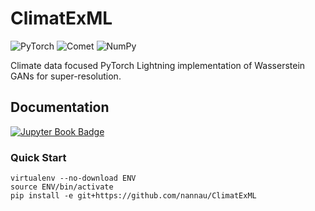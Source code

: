 # ClimatExML
![PyTorch](https://img.shields.io/badge/PyTorch-%23EE4C2C.svg?style=for-the-badge&logo=PyTorch&logoColor=white)
![Comet](https://custom-icon-badges.demolab.com/badge/comet%20ml-262c3e?style=for-the-badge&logo=logo_comet_ml&logoColor=white)
![NumPy](https://img.shields.io/badge/numpy-%23013243.svg?style=for-the-badge&logo=numpy&logoColor=white)

Climate data focused PyTorch Lightning implementation of Wasserstein GANs for super-resolution. 

## Documentation
[![Jupyter Book Badge](https://jupyterbook.org/badge.svg)](https://nannau.github.io/ClimatExML/intro.html)

### Quick Start
```
virtualenv --no-download ENV
source ENV/bin/activate
pip install -e git+https://github.com/nannau/ClimatExML
```

